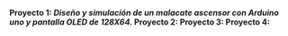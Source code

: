 **Proyecto 1:
*Diseño y simulación de un malacate ascensor con Arduino uno y pantalla OLED de 128X64.*
Proyecto 2:
Proyecto 3:
Proyecto 4:**

